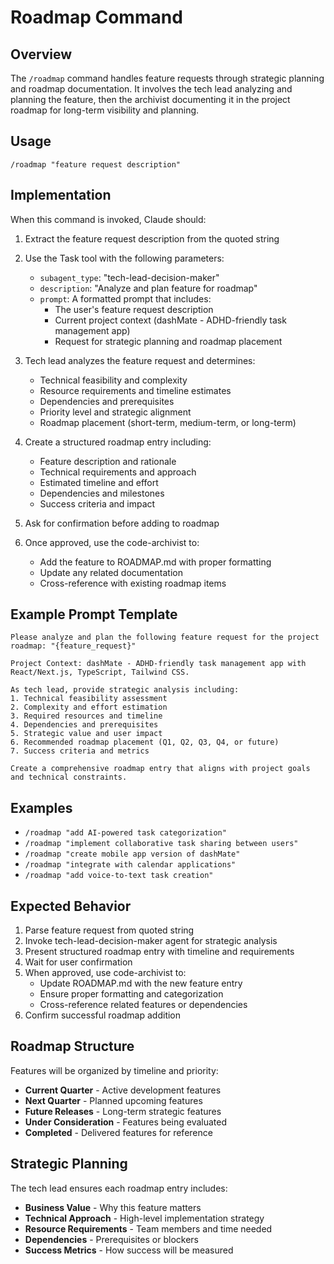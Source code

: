 # Roadmap Command

## Overview
The `/roadmap` command handles feature requests through strategic planning and roadmap documentation. It involves the tech lead analyzing and planning the feature, then the archivist documenting it in the project roadmap for long-term visibility and planning.

## Usage
```
/roadmap "feature request description"
```

## Implementation
When this command is invoked, Claude should:

1. Extract the feature request description from the quoted string
2. Use the Task tool with the following parameters:
   - `subagent_type`: "tech-lead-decision-maker"
   - `description`: "Analyze and plan feature for roadmap"
   - `prompt`: A formatted prompt that includes:
     - The user's feature request description
     - Current project context (dashMate - ADHD-friendly task management app)
     - Request for strategic planning and roadmap placement

3. Tech lead analyzes the feature request and determines:
   - Technical feasibility and complexity
   - Resource requirements and timeline estimates
   - Dependencies and prerequisites
   - Priority level and strategic alignment
   - Roadmap placement (short-term, medium-term, or long-term)

4. Create a structured roadmap entry including:
   - Feature description and rationale
   - Technical requirements and approach
   - Estimated timeline and effort
   - Dependencies and milestones
   - Success criteria and impact

5. Ask for confirmation before adding to roadmap
6. Once approved, use the code-archivist to:
   - Add the feature to ROADMAP.md with proper formatting
   - Update any related documentation
   - Cross-reference with existing roadmap items

## Example Prompt Template
```
Please analyze and plan the following feature request for the project roadmap: "{feature_request}"

Project Context: dashMate - ADHD-friendly task management app with React/Next.js, TypeScript, Tailwind CSS.

As tech lead, provide strategic analysis including:
1. Technical feasibility assessment
2. Complexity and effort estimation
3. Required resources and timeline
4. Dependencies and prerequisites
5. Strategic value and user impact
6. Recommended roadmap placement (Q1, Q2, Q3, Q4, or future)
7. Success criteria and metrics

Create a comprehensive roadmap entry that aligns with project goals and technical constraints.
```

## Examples
- `/roadmap "add AI-powered task categorization"`
- `/roadmap "implement collaborative task sharing between users"`
- `/roadmap "create mobile app version of dashMate"`
- `/roadmap "integrate with calendar applications"`
- `/roadmap "add voice-to-text task creation"`

## Expected Behavior
1. Parse feature request from quoted string
2. Invoke tech-lead-decision-maker agent for strategic analysis
3. Present structured roadmap entry with timeline and requirements
4. Wait for user confirmation
5. When approved, use code-archivist to:
   - Update ROADMAP.md with the new feature entry
   - Ensure proper formatting and categorization
   - Cross-reference related features or dependencies
6. Confirm successful roadmap addition

## Roadmap Structure
Features will be organized by timeline and priority:
- **Current Quarter** - Active development features
- **Next Quarter** - Planned upcoming features  
- **Future Releases** - Long-term strategic features
- **Under Consideration** - Features being evaluated
- **Completed** - Delivered features for reference

## Strategic Planning
The tech lead ensures each roadmap entry includes:
- **Business Value** - Why this feature matters
- **Technical Approach** - High-level implementation strategy
- **Resource Requirements** - Team members and time needed
- **Dependencies** - Prerequisites or blockers
- **Success Metrics** - How success will be measured
